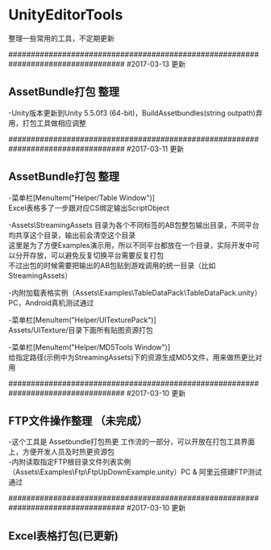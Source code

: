 ﻿# UnityEditorTools
整理一些常用的工具，不定期更新

##################################################################################
#2017-03-13 更新    
## AssetBundle打包 整理    

-Unity版本更新到Unity 5.5.0f3 (64-bit)，BuildAssetbundles(string outpath)弃用，打包工具做相应调整
 

##################################################################################
#2017-03-11 更新
## AssetBundle打包 整理       

-菜单栏[MenuItem("Helper/Table Window")]    
	Excel表格多了一步跟对应CS绑定输出ScriptObject    

-Assets\StreamingAssets 目录为各个不同标签的AB包整包输出目录，不同平台均共享这个目录，输出前会清空这个目录    
	这里是为了方便Examples演示用，所以不同平台都放在一个目录，实际开发中可以分开存放，可以避免反复切换平台需要反复打包    
	不过出包的时候需要把输出的AB包贴到游戏调用的统一目录（比如StreamingAssets）    

-内附加载表格实例（Assets\Examples\TableDataPack\TableDataPack.unity）PC，Android真机测试通过

-菜单栏[MenuItem("Helper/UITexturePack")]    
	Assets/UITexture/目录下面所有贴图资源打包    
   

-菜单栏[MenuItem("Helper/MD5Tools Window")]    
	给指定路径(示例中为StreamingAssets)下的资源生成MD5文件，用来做热更比对用    



##################################################################################
#2017-03-10 更新
## FTP文件操作整理 （未完成）

-这个工具是 Assetbundle打包热更 工作流的一部分，可以开放在打包工具界面上，方便开发人员及时热更资源包    
-内附读取指定FTP根目录文件列表实例（Assets\Examples\Ftp\FtpUpDownExample.unity）PC & 阿里云搭建FTP测试通过


##################################################################################
#2017-03-10 更新
## Excel表格打包(已更新)